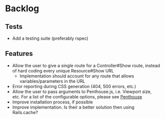 # Backlog

## Tests
- Add a testing suite (preferably rspec)

## Features
- Allow the user to give a single route for a Controller#Show route, instead of hard coding every unique Resource#Show URL
  * Implementation should account for any route that allows variables/parameters in the URL
- Error reporting during CSS generation (404, 500 errors, etc.)
- Allow the user to pass arguments to Penthouse.js, i.e. Viewport size, etc. For a list of the configurable options, please see [Penthouse](https://github.com/pocketjoso/penthouse)
- Improve installation process, if possible
- Improve implementation. Is their a better solution then using Rails.cache?